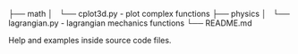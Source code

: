 
├── math&#10;
│   └── cplot3d.py            - plot complex functions
├── physics
│   └── lagrangian.py         - lagrangian mechanics functions
└── README.md


Help and examples inside source code files.